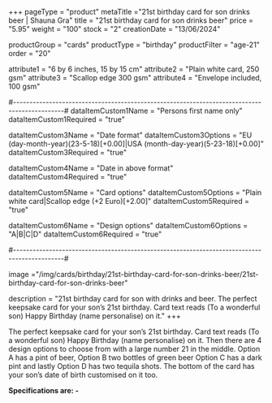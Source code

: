 +++
pageType = "product"
metaTitle ="21st birthday card for son drinks beer | Shauna Gra"
title = "21st birthday card for son drinks beer"
price = "5.95"
weight = "100"
stock = "2"
creationDate = "13/06/2024"

productGroup = "cards"
productType = "birthday"
productFilter = "age-21"
order = "20"

attribute1 = "6 by 6 inches, 15 by 15 cm" 
attribute2 = "Plain white card, 250 gsm"
attribute3 = "Scallop edge 300 gsm"
attribute4 = "Envelope included, 100 gsm"

#---------------------------------------------------------------------------------------------#
dataItemCustom1Name = "Persons first name only"
dataItemCustom1Required = "true"

dataItemCustom3Name = "Date format"
dataItemCustom3Options = "EU (day-month-year)(23-5-18)[+0.00]|USA (month-day-year)(5-23-18)[+0.00]"
dataItemCustom3Required = "true"

dataItemCustom4Name = "Date in above format"
dataItemCustom4Required = "true"

dataItemCustom5Name = "Card options"
dataItemCustom5Options = "Plain white card|Scallop edge (+2 Euro)[+2.00]"
dataItemCustom5Required = "true"

dataItemCustom6Name = "Design options"
dataItemCustom6Options = "A|B|C|D"
dataItemCustom6Required = "true"

#---------------------------------------------------------------------------------------------#

image ="/img/cards/birthday/21st-birthday-card-for-son-drinks-beer/21st-birthday-card-for-son-drinks-beer"

description = "21st birthday card for son with drinks and beer. The perfect keepsake card for your son’s 21st birthday.  Card text reads (To a wonderful son) Happy Birthday (name personalise) on it."
+++

The perfect keepsake card for your son’s 21st birthday. Card text reads (To a wonderful son) Happy Birthday (name personalise) on it. Then there are 4 design options to choose from with a large number 21 in the middle. Option A has a pint of beer, Option B two bottles of green beer Option C has a dark pint and lastly Option D has two tequila shots. The bottom of the card has your son’s date of birth customised on it too.

**Specifications are: -**
